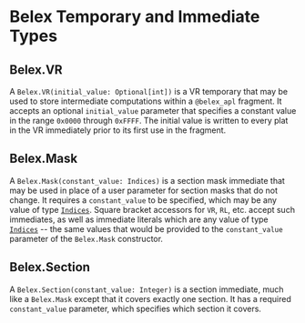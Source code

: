 # Belex Temporary and Immediate Types

## Belex.VR

A `Belex.VR(initial_value: Optional[int])` is a VR temporary that may be used to
store intermediate computations within a `@belex_apl` fragment. It accepts an
optional `initial_value` parameter that specifies a constant value in the range
`0x0000` through `0xFFFF`. The initial value is written to every plat in the VR
immediately prior to its first use in the fragment.

## Belex.Mask

A `Belex.Mask(constant_value: Indices)` is a section mask immediate that may be
used in place of a user parameter for section masks that do not change. It
requires a `constant_value` to be specified, which may be any value of type
[`Indices`](./types.md#Indices). Square bracket accessors for `VR`, `RL`, etc.
accept such immediates, as well as immediate literals which are any value of type
[`Indices`](./types.md#Indices) -- the same values that would be provided to the
`constant_value` parameter of the `Belex.Mask` constructor.

## Belex.Section

A `Belex.Section(constant_value: Integer)` is a section immediate, much like a
`Belex.Mask` except that it covers exactly one section. It has a required
`constant_value` parameter, which specifies which section it covers.
